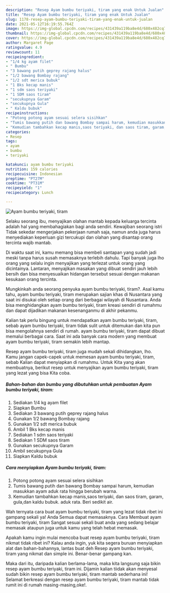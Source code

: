 ```yaml
---
description: "Resep Ayam bumbu teriyaki, tiram yang enak Untuk Jualan"
title: "Resep Ayam bumbu teriyaki, tiram yang enak Untuk Jualan"
slug: 1178-resep-ayam-bumbu-teriyaki-tiram-yang-enak-untuk-jualan
date: 2021-05-12T16:19:55.764Z
image: https://img-global.cpcdn.com/recipes/431439a119ba8e4d/680x482cq70/ayam-bumbu-teriyaki-tiram-foto-resep-utama.jpg
thumbnail: https://img-global.cpcdn.com/recipes/431439a119ba8e4d/680x482cq70/ayam-bumbu-teriyaki-tiram-foto-resep-utama.jpg
cover: https://img-global.cpcdn.com/recipes/431439a119ba8e4d/680x482cq70/ayam-bumbu-teriyaki-tiram-foto-resep-utama.jpg
author: Margaret Page
ratingvalue: 4.9
reviewcount: 11
recipeingredient:
- "1/4 kg ayam filet"
- " Bumbu"
- "3 bawang putih geprey rajang halus"
- "1/2 bawang Bombay rajang"
- "1/2 sdt merica bubuk"
- "1 Bks kecap manis"
- "1 sdm saos teriyaki"
- "1 SDM saos tiram"
- "secukupnya Garam"
- "secukupnya Gula"
- " Kaldu bubuk"
recipeinstructions:
- "Potong potong ayam sesuai selera sisihkan"
- "Tumis bawang putih dan bawang Bombay sampai harum, kemudian masukkan ayam aduk rata hingga berubah warna."
- "Kemudian tambahkan kecap manis,saos teriyaki, dan saos tiram, garam, gula,dan kaldu bubuk. aduk rata. Beri sedikit air."
categories:
- Resep
tags:
- ayam
- bumbu
- teriyaki

katakunci: ayam bumbu teriyaki 
nutrition: 159 calories
recipecuisine: Indonesian
preptime: "PT27M"
cooktime: "PT31M"
recipeyield: "1"
recipecategory: Lunch

---
```



![Ayam bumbu teriyaki, tiram](https://img-global.cpcdn.com/recipes/431439a119ba8e4d/680x482cq70/ayam-bumbu-teriyaki-tiram-foto-resep-utama.jpg)

Selaku seorang ibu, menyajikan olahan mantab kepada keluarga tercinta adalah hal yang membahagiakan bagi anda sendiri. Kewajiban seorang istri Tidak sekedar mengerjakan pekerjaan rumah saja, namun anda juga harus menyediakan keperluan gizi tercukupi dan olahan yang disantap orang tercinta wajib mantab.

Di waktu  saat ini, kamu memang bisa membeli santapan yang sudah jadi meski tanpa harus susah memasaknya terlebih dahulu. Tapi banyak juga lho orang yang selalu ingin menyajikan yang terlezat untuk orang yang dicintainya. Lantaran, menyajikan masakan yang dibuat sendiri jauh lebih bersih dan bisa menyesuaikan hidangan tersebut sesuai dengan makanan kesukaan orang tercinta. 



Mungkinkah anda seorang penyuka ayam bumbu teriyaki, tiram?. Asal kamu tahu, ayam bumbu teriyaki, tiram merupakan sajian khas di Nusantara yang saat ini disukai oleh setiap orang dari berbagai wilayah di Nusantara. Anda bisa menghidangkan ayam bumbu teriyaki, tiram kreasi sendiri di rumahmu dan dapat dijadikan makanan kesenanganmu di akhir pekanmu.

Kalian tak perlu bingung untuk mendapatkan ayam bumbu teriyaki, tiram, sebab ayam bumbu teriyaki, tiram tidak sulit untuk ditemukan dan kita pun bisa mengolahnya sendiri di rumah. ayam bumbu teriyaki, tiram dapat dibuat memalui berbagai cara. Saat ini ada banyak cara modern yang membuat ayam bumbu teriyaki, tiram semakin lebih mantap.

Resep ayam bumbu teriyaki, tiram juga mudah sekali dihidangkan, lho. Kamu jangan capek-capek untuk memesan ayam bumbu teriyaki, tiram, sebab Kalian dapat menyiapkan di rumahmu. Untuk Kita yang akan membuatnya, berikut resep untuk menyajikan ayam bumbu teriyaki, tiram yang lezat yang bisa Kita coba.

<!--inarticleads1-->

##### Bahan-bahan dan bumbu yang dibutuhkan untuk pembuatan Ayam bumbu teriyaki, tiram:

1. Sediakan 1/4 kg ayam filet
1. Siapkan  Bumbu
1. Sediakan 3 bawang putih geprey rajang halus
1. Gunakan 1/2 bawang Bombay rajang
1. Gunakan 1/2 sdt merica bubuk
1. Ambil 1 Bks kecap manis
1. Sediakan 1 sdm saos teriyaki
1. Sediakan 1 SDM saos tiram
1. Gunakan secukupnya Garam
1. Ambil secukupnya Gula
1. Siapkan  Kaldu bubuk




<!--inarticleads2-->

##### Cara menyiapkan Ayam bumbu teriyaki, tiram:

1. Potong potong ayam sesuai selera sisihkan
1. Tumis bawang putih dan bawang Bombay sampai harum, kemudian masukkan ayam aduk rata hingga berubah warna.
1. Kemudian tambahkan kecap manis,saos teriyaki, dan saos tiram, garam, gula,dan kaldu bubuk. aduk rata. Beri sedikit air.




Wah ternyata cara buat ayam bumbu teriyaki, tiram yang lezat tidak ribet ini gampang sekali ya! Anda Semua dapat memasaknya. Cara Membuat ayam bumbu teriyaki, tiram Sangat sesuai sekali buat anda yang sedang belajar memasak ataupun juga untuk kamu yang telah hebat memasak.

Apakah kamu ingin mulai mencoba buat resep ayam bumbu teriyaki, tiram nikmat tidak ribet ini? Kalau anda ingin, yuk kita segera buruan menyiapkan alat dan bahan-bahannya, lantas buat deh Resep ayam bumbu teriyaki, tiram yang nikmat dan simple ini. Benar-benar gampang kan. 

Maka dari itu, daripada kalian berlama-lama, maka kita langsung saja bikin resep ayam bumbu teriyaki, tiram ini. Dijamin kalian tiidak akan menyesal sudah bikin resep ayam bumbu teriyaki, tiram mantab sederhana ini! Selamat berkreasi dengan resep ayam bumbu teriyaki, tiram mantab tidak rumit ini di rumah masing-masing,oke!.

